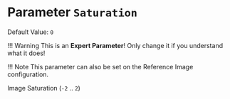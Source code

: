 # Parameter `Saturation`
Default Value: `0`

!!! Warning
    This is an **Expert Parameter**! Only change it if you understand what it does!

!!! Note
    This parameter can also be set on the Reference Image configuration.

Image Saturation (`-2` .. `2`)
